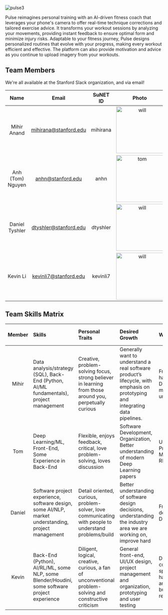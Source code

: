 

![pulse3](https://github.com/cs210/Pulse/assets/105576892/68afa91d-ba7b-4374-a79a-bce567f6cb8f)






Pulse reimagines personal training with an AI-driven fitness coach that leverages your phone's camera to offer real-time technique corrections and tailored exercise advice. It transforms your workout sessions by analyzing your movements, providing instant feedback to ensure optimal form and minimize injury risks. Adaptable to your fitness journey, Pulse designs personalized routines that evolve with your progress, making every workout efficient and effective. The platform can also provide motivation and advice as you continue to upload imagery from your workouts.

## Team Members

We're all available at the Stanford Slack organization, and via email!

|   **Name**    |       **Email**       | **SuNET ID** |                                            **Photo**                                            |
| :-----------: | :-------------------: | :----------: | :---------------------------------------------------------------------------------------------: |
|  Mihir Anand  | mihirana@stanford.edu  | mihirana  | <img width="150" height="150" alt="will" src="https://github.com/cs210/2024-Mercedes-4/assets/105576892/e0a3d026-c65d-4a9b-9295-051db0ab5181"/> |
| Anh (Tom) Nguyen |  anhn@stanford.edu  |   anhn    |  <img width="150" height="150" alt="tom" src="https://github.com/cs210/2024-Mercedes-4/assets/105576892/565997bb-dc96-4d49-bdd9-ee7af20df89b"/>   |
|  Daniel Tyshler   | dtyshler@stanford.edu  |   dtyshler    |   <img width="150" height="150" alt="will" src="https://github.com/cs210/2024-Mercedes-4/assets/105576892/b307540b-7859-4628-ab37-bddfcf4399a9"/>    |
|  Kevin Li   | kevinli7@stanford.edu  |   kevinli7    |   <img width="150" height="150" alt="will" src="https://github.com/cs210/2024-Mercedes-4/assets/105576892/bce670b7-11a6-40d3-a59c-32c004fd8f4f"/>    |

## Team Skills Matrix

| **Member** | **Skills** | **Personal Traits** | **Desired Growth** | **Weaknesses** | **Personality Tests & Hats (for fun!)** |
| :--------: | :--------- | :------------------ | :----------------- | :------------- | :------------------------------------- |
|   Mihir    | Data analysis/strategy (SQL), Back-End (Python, AI/ML fundamentals), project management | Creative, problem-solving focus, strong believer in learning from those around you, perpetually curious | Generally want to understand a real software product’s lifecycle, with emphasis on prototyping and integrating data pipelines. | Front-end, hardware, DevOps, market understanding | Yellow, White, Blue |
|    Tom     | Deep Learning/ML, Front-End, Some Experience in Back-End | Flexible, enjoys feedback, critical, love problem-solving, loves discussion | Software Development, Organization, Better understanding of modern Deep Learning papers | UI/UX design, Project Management, RL, DevOps, C | Yellow, Green, Blue |
|   Daniel   | Software project experience, software design, some AI/NLP, market understanding, project management | Detail oriented, curious, problem-solver, love communicating with people to understand problems/build | Better understanding of software design decisions, understanding the industry area we are working on, improve hard | Front-end, deep AI/ML, DevOps | Yellow, Blue, Green |
|   Kevin    | Back-End (Python), AI/RL/ML, some NLP, some Blender/Houdini, some software project experience | Diligent, logical, creative, curious, a fan of unconventional problem-solving and constructive criticism | General front-end, UI/UX design, project management and organization, prototyping and user testing | DevOps, coding speed/style, hardware, anything business-related | White, Green, Yellow, Blue (although I prefer white/green), IN(T/F)J |
